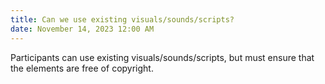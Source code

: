 ```yaml
---
title: Can we use existing visuals/sounds/scripts?
date: November 14, 2023 12:00 AM
---
```

Participants can use existing visuals/sounds/scripts, but must ensure that the elements are free of copyright.